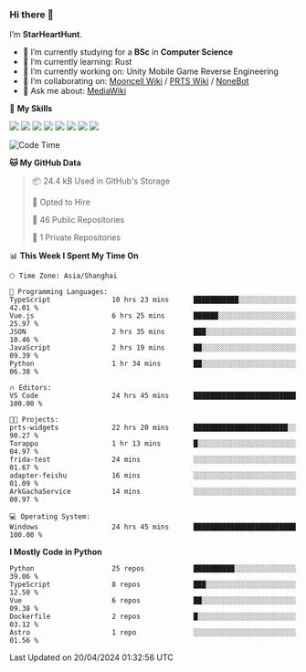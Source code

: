 ### Hi there 👋

I’m **StarHeartHunt**.

- 🏫 I’m currently studying for a **BSc** in **Computer Science**
- 🌱 I’m currently learning: Rust
- 🔭 I’m currently working on: Unity Mobile Game Reverse Engineering
- 👯 I’m collaborating on: [Mooncell Wiki](https://fgo.wiki/) / [PRTS Wiki](http://prts.wiki/) / [NoneBot](https://github.com/nonebot)
- 💬 Ask me about: [MediaWiki](https://www.mediawiki.org)

🌟 **My Skills**

![](https://img.shields.io/badge/-Python-3e74a2?style=flat-square&logo=Python&logoColor=fff)
![](https://img.shields.io/badge/-Node.js-339933?style=flat-square&logo=node.js&logoColor=fff)
![](https://img.shields.io/badge/-Vue-4fc08d?style=flat-square&logo=vue.js&logoColor=fff)
![](https://img.shields.io/badge/-React-2d98ce?style=flat-square&logo=React&logoColor=fff)
![](https://img.shields.io/badge/-TypeScript-3178C6?style=flat-square&logo=TypeScript&logoColor=fff)
![](https://img.shields.io/badge/-Docker-2496ED?style=flat-square&logo=Docker&logoColor=fff)
![](https://img.shields.io/badge/-Linux-000000?style=flat-square&logo=Linux&logoColor=fff)
![](https://img.shields.io/badge/-Dotnet-512bd4?style=flat-square&logo=.net&logoColor=fff)

<!--START_SECTION:waka-->
![Code Time](http://img.shields.io/badge/Code%20Time-979%20hrs%2045%20mins-blue)

**🐱 My GitHub Data** 

> 📦 24.4 kB Used in GitHub's Storage 
 > 
> 💼 Opted to Hire
 > 
> 📜 46 Public Repositories 
 > 
> 🔑 1 Private Repositories 
 > 
📊 **This Week I Spent My Time On** 

```text
🕑︎ Time Zone: Asia/Shanghai

💬 Programming Languages: 
TypeScript               10 hrs 23 mins      ███████████░░░░░░░░░░░░░░   42.01 % 
Vue.js                   6 hrs 25 mins       ██████░░░░░░░░░░░░░░░░░░░   25.97 % 
JSON                     2 hrs 35 mins       ███░░░░░░░░░░░░░░░░░░░░░░   10.46 % 
JavaScript               2 hrs 19 mins       ██░░░░░░░░░░░░░░░░░░░░░░░   09.39 % 
Python                   1 hr 34 mins        ██░░░░░░░░░░░░░░░░░░░░░░░   06.38 % 

🔥 Editors: 
VS Code                  24 hrs 45 mins      █████████████████████████   100.00 % 

🐱‍💻 Projects: 
prts-widgets             22 hrs 20 mins      ███████████████████████░░   90.27 % 
Torappu                  1 hr 13 mins        █░░░░░░░░░░░░░░░░░░░░░░░░   04.97 % 
frida-test               24 mins             ░░░░░░░░░░░░░░░░░░░░░░░░░   01.67 % 
adapter-feishu           16 mins             ░░░░░░░░░░░░░░░░░░░░░░░░░   01.09 % 
ArkGachaService          14 mins             ░░░░░░░░░░░░░░░░░░░░░░░░░   00.97 % 

💻 Operating System: 
Windows                  24 hrs 45 mins      █████████████████████████   100.00 % 
```

**I Mostly Code in Python** 

```text
Python                   25 repos            ██████████░░░░░░░░░░░░░░░   39.06 % 
TypeScript               8 repos             ███░░░░░░░░░░░░░░░░░░░░░░   12.50 % 
Vue                      6 repos             ██░░░░░░░░░░░░░░░░░░░░░░░   09.38 % 
Dockerfile               2 repos             █░░░░░░░░░░░░░░░░░░░░░░░░   03.12 % 
Astro                    1 repo              ░░░░░░░░░░░░░░░░░░░░░░░░░   01.56 % 
```




 Last Updated on 20/04/2024 01:32:56 UTC
<!--END_SECTION:waka-->
